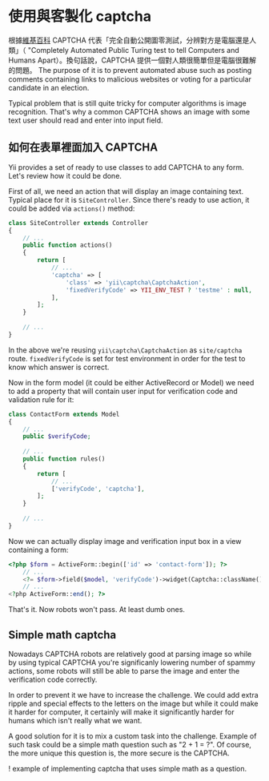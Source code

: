 使用與客製化 captcha
=============================

根據[維基百科](http://en.wikipedia.org/wiki/Captcha) CAPTCHA 代表「完全自動公開圖零測試，分辨對方是電腦還是人類」（ "Completely Automated Public Turing test to tell
Computers and Humans Apart）。換句話說，CAPTCHA 提供一個對人類很簡單但是電腦很難解的問題。 The purpose
of it is to prevent automated abuse such as posting comments containing links to malicious websites or voting for a particular
candidate in an election.

Typical problem that is still quite tricky for computer algorithms is image recognition. That's why a common CAPTCHA shows
an image with some text user should read and enter into input field.

如何在表單裡面加入 CAPTCHA
-------------------------

Yii provides a set of ready to use classes to add CAPTCHA to any form. Let's review how it could be done.


First of all, we need an action that will display an image containing text. Typical place for it is `SiteController`.
Since there's ready to use action, it could be added via `actions()` method:

```php
class SiteController extends Controller
{
    // ...
    public function actions()
    {
        return [
            // ...
            'captcha' => [
                'class' => 'yii\captcha\CaptchaAction',
                'fixedVerifyCode' => YII_ENV_TEST ? 'testme' : null,
            ],
        ];
    }
    
    // ...
}
```

In the above we're reusing `yii\captcha\CaptchaAction` as `site/captcha` route. `fixedVerifyCode` is set for
test environment in order for the test to know which answer is correct.

Now in the form model (it could be either ActiveRecord or Model) we need to add a property that will contain
user input for verification code and validation rule for it:

```php
class ContactForm extends Model
{
    // ...
    public $verifyCode;
    
    // ...
    public function rules()
    {
        return [
            // ...
            ['verifyCode', 'captcha'],
        ];
    }
    
    // ...
}
```

Now we can actually display image and verification input box in a view containing a form:

```php
<?php $form = ActiveForm::begin(['id' => 'contact-form']); ?>
    // ...
    <?= $form->field($model, 'verifyCode')->widget(Captcha::className()) ?>
    // ...
<?php ActiveForm::end(); ?>
```

That's it. Now robots won't pass. At least dumb ones.

Simple math captcha
-------------------

Nowadays CAPTCHA robots are relatively good at parsing image so while by using typical CAPTCHA
you're significanly lowering number of spammy actions, some robots will still be able to parse the image
and enter the verification code correctly.

In order to prevent it we have to increase the challenge. We could add extra ripple and special effects
to the letters on the image but while it could make it harder for computer, it certainly will make it
significantly harder for humans which isn't really what we want.

A good solution for it is to mix a custom task into the challenge. Example of such task could be
a simple math question such as "2 + 1 = ?". Of course, the more unique this question is, the more
secure is the CAPTCHA.

! example of implementing captcha that uses simple math as a question.
